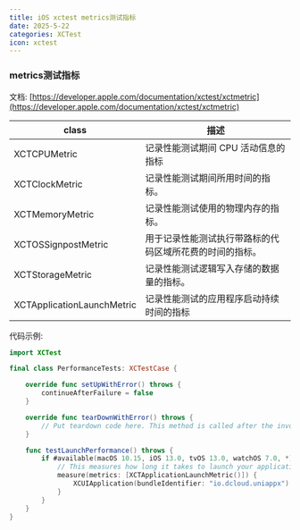 ```yaml
---
title: iOS xctest metrics测试指标
date: 2025-5-22
categories: XCTest
icon: xctest
---
```


### metrics测试指标

文档: [https://developer.apple.com/documentation/xctest/xctmetric](https://developer.apple.com/documentation/xctest/xctmetric)

|class						|描述											|
|--							|--												|
|XCTCPUMetric				|记录性能测试期间 CPU 活动信息的指标					|
|XCTClockMetric				|记录性能测试期间所用时间的指标。						|
|XCTMemoryMetric			|记录性能测试使用的物理内存的指标。					|
|XCTOSSignpostMetric		|用于记录性能测试执行带路标的代码区域所花费的时间的指标。	|
|XCTStorageMetric			|记录性能测试逻辑写入存储的数据量的指标。				|
|XCTApplicationLaunchMetric	|记录性能测试的应用程序启动持续时间的指标				|


代码示例:

``` swift
import XCTest

final class PerformanceTests: XCTestCase {

    override func setUpWithError() throws {
        continueAfterFailure = false
    }

    override func tearDownWithError() throws {
        // Put teardown code here. This method is called after the invocation of each test method in the class.
    }

    func testLaunchPerformance() throws {
        if #available(macOS 10.15, iOS 13.0, tvOS 13.0, watchOS 7.0, *) {
            // This measures how long it takes to launch your application.
            measure(metrics: [XCTApplicationLaunchMetric()]) {
                XCUIApplication(bundleIdentifier: "io.dcloud.uniappx").launch()
            }
        }
    }
}
```